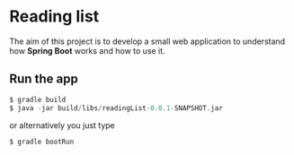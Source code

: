 # Reading list
The aim of this project is to develop a small web application to understand how **Spring Boot** works and how to use it.

## Run the app

```gradle
$ gradle build
$ java -jar build/libs/readingList-0.0.1-SNAPSHOT.jar
```

or alternatively you just type

```gradle
$ gradle bootRun
```